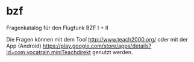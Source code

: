 # bzf
Fragenkatalog für den Flugfunk BZF I + II


Die Fragen können mit dem Tool http://www.teach2000.org/ oder mit der App (Android) https://play.google.com/store/apps/details?id=com.vocatrain.miniTeachdirekt genutzt werden.
